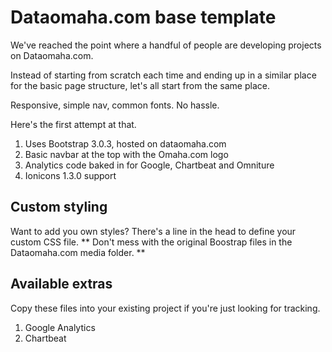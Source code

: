 Dataomaha.com base template
===========================

We've reached the point where a handful of people are developing projects on Dataomaha.com. 

Instead of starting from scratch each time and ending up in a similar place for the basic page structure, let's all start from the same place.

Responsive, simple nav, common fonts. No hassle.

Here's the first attempt at that.

<ol>
<li>Uses Bootstrap 3.0.3, hosted on dataomaha.com</li>
<li>Basic navbar at the top with the Omaha.com logo</li>
<li>Analytics code baked in for Google, Chartbeat and Omniture</li>
<li>Ionicons 1.3.0 support</li>
</ol>

Custom styling
--------------

Want to add you own styles? There's a line in the head to define your custom CSS file. ** Don't mess with the original Boostrap files in the Dataomaha.com media folder. **

Available extras
----------------

Copy these files into your existing project if you're just looking for tracking.
<ol>
<li>Google Analytics</li>
<li>Chartbeat</li>
</ol>
